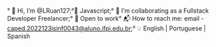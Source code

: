 ° 👋 Hi, I’m @LRuan127;°🌱 Javascript;° 💞️ I’m collaborating as a Fullstack Developer Freelancer;° 👀 Open to work° 📬 How to reach me: email - caped.2022123isinf0043@aluno.ifpi.edu.br;° 💡 English | Portuguese | Spanish 


<!---
LRuan127/LRuan127 is a ✨ special ✨ repository because its `README.md` (this file) appears on your GitHub profile.
You can click the Preview link to take a look at your changes.
--->
